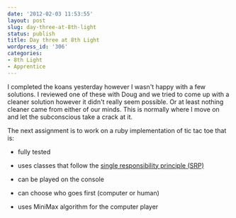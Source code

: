```yaml
---
date: '2012-02-03 11:53:55'
layout: post
slug: day-three-at-8th-light
status: publish
title: Day three at 8th Light
wordpress_id: '306'
categories:
- 8th Light
- Apprentice
---
```


I completed the koans yesterday however I wasn't happy with a few solutions. I reviewed one of these with Doug and we tried to come up with a cleaner solution however it didn't really seem possible. Or at least nothing cleaner came from either of our minds. This is normally where I move on and let the subconscious take a crack at it.

The next assignment is to work on a ruby implementation of tic tac toe that is:



	
  * fully tested

	
  * uses classes that follow the [single responsibility principle (SRP)](http://en.wikipedia.org/wiki/Single_responsibility_principle)

	
  * can be played on the console

	
  * can choose who goes first (computer or human)

	
  * uses MiniMax algorithm for the computer player



